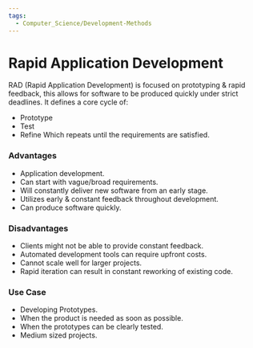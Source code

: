```yaml
---
tags:
  - Computer_Science/Development-Methods
---
```

# Rapid Application Development
RAD (Rapid Application Development) is focused on prototyping & rapid feedback, this allows for software to be produced quickly under strict deadlines.
It defines a core cycle of:
- Prototype
- Test
- Refine
Which repeats until the requirements are satisfied.

### Advantages
- Application development.
- Can start with vague/broad requirements.
- Will constantly deliver new software from an early stage.
- Utilizes early & constant feedback throughout development.
- Can produce software quickly.

### Disadvantages
- Clients might not be able to provide constant feedback.
- Automated development tools can require upfront costs.
- Cannot scale well for larger projects.
- Rapid iteration can result in constant reworking of existing code.

### Use Case
- Developing Prototypes.
- When the product is needed as soon as possible.
- When the prototypes can be clearly tested.
- Medium sized projects.